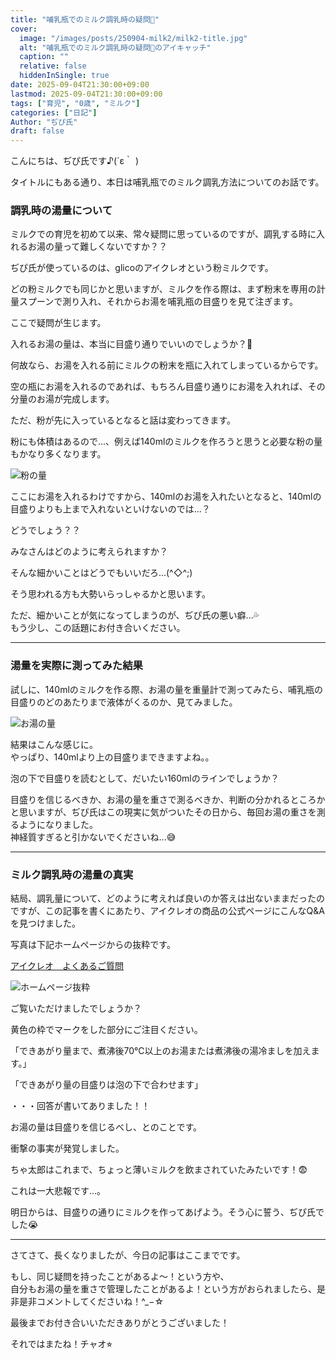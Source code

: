 ```yaml
---
title: "哺乳瓶でのミルク調乳時の疑問🍼"
cover:
  image: "/images/posts/250904-milk2/milk2-title.jpg"
  alt: "哺乳瓶でのミルク調乳時の疑問🍼のアイキャッチ"
  caption: ""
  relative: false
  hiddenInSingle: true
date: 2025-09-04T21:30:00+09:00
lastmod: 2025-09-04T21:30:00+09:00
tags: ["育児", "0歳", "ミルク"]
categories: ["日記"]
Author: "ぢぴ氏"
draft: false
---
```


こんにちは、ぢぴ氏です♪(´ε｀ )

タイトルにもある通り、本日は哺乳瓶でのミルク調乳方法についてのお話です。

### 調乳時の湯量について

ミルクでの育児を初めて以来、常々疑問に思っているのですが、調乳する時に入れるお湯の量って難しくないですか？？

ぢぴ氏が使っているのは、glicoのアイクレオという粉ミルクです。

どの粉ミルクでも同じかと思いますが、ミルクを作る際は、まず粉末を専用の計量スプーンで測り入れ、それからお湯を哺乳瓶の目盛りを見て注ぎます。

ここで疑問が生じます。

入れるお湯の量は、本当に目盛り通りでいいのでしょうか？🧐

何故なら、お湯を入れる前にミルクの粉末を瓶に入れてしまっているからです。

空の瓶にお湯を入れるのであれば、もちろん目盛り通りにお湯を入れれば、その分量のお湯が完成します。

ただ、粉が先に入っているとなると話は変わってきます。

粉にも体積はあるので...、例えば140mlのミルクを作ろうと思うと必要な粉の量もかなり多くなります。

![粉の量](/images/posts/250904-milk2/milk1.jpg)

ここにお湯を入れるわけですから、140mlのお湯を入れたいとなると、140mlの目盛りよりも上まで入れないといけないのでは...？

どうでしょう？？

みなさんはどのように考えられますか？


そんな細かいことはどうでもいいだろ...(^◇^;)

そう思われる方も大勢いらっしゃるかと思います。

ただ、細かいことが気になってしまうのが、ぢぴ氏の悪い癖...💦  
もう少し、この話題にお付き合いください。

---

### 湯量を実際に測ってみた結果

試しに、140mlのミルクを作る際、お湯の量を重量計で測ってみたら、哺乳瓶の目盛りのどのあたりまで液体がくるのか、見てみました。

![お湯の量](/images/posts/250904-milk2/milk2.jpg)


結果はこんな感じに。  
やっぱり、140mlより上の目盛りまできますよね。。

泡の下で目盛りを読むとして、だいたい160mlのラインでしょうか？

目盛りを信じるべきか、お湯の量を重さで測るべきか、判断の分かれるところかと思いますが、ぢぴ氏はこの現実に気がついたその日から、毎回お湯の重さを測るようになりました。  
神経質すぎると引かないでくださいね...😅

---
### ミルク調乳時の湯量の真実

結局、調乳量について、どのように考えれば良いのか答えは出ないままだったのですが、この記事を書くにあたり、アイクレオの商品の公式ページにこんなQ&Aを見つけました。

写真は下記ホームページからの抜粋です。

[アイクレオ　よくあるご質問](https://cp.glico.com/icreo/faq/?srsltid=AfmBOop8Z6iQSbvp6FRvnhvKsqGqgxCWX6IG7FvDz9Hz5biDFir6aobi)

![ホームページ抜粋](/images/posts/250904-milk2/hp.jpg)


ご覧いただけましたでしょうか？

黄色の枠でマークをした部分にご注目ください。

「できあがり量まで、煮沸後70℃以上のお湯または煮沸後の湯冷ましを加えます。」

「できあがり量の目盛りは泡の下で合わせます」

・・・回答が書いてありました！！

お湯の量は目盛りを信じるべし、とのことです。

衝撃の事実が発覚しました。

ちゃ太郎はこれまで、ちょっと薄いミルクを飲まされていたみたいです！😨

これは一大悲報です...。

明日からは、目盛りの通りにミルクを作ってあげよう。そう心に誓う、ぢぴ氏でした😭

---

さてさて、長くなりましたが、今日の記事はここまでです。

もし、同じ疑問を持ったことがあるよ〜！という方や、  
自分もお湯の量を重さで管理したことがあるよ！という方がおられましたら、是非是非コメントしてくださいね！^_−☆

最後までお付き合いいただきありがとうございました！


それではまたね！チャオ⭐︎
